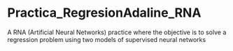# Practica_RegresionAdaline_RNA
A RNA (Artificial Neural Networks) practice where the objective is to solve a regression problem using two models of supervised neural networks
